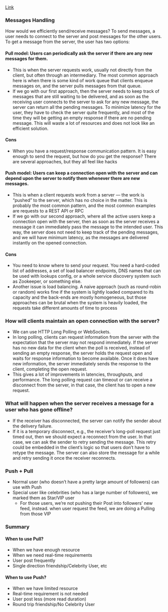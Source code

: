 [Link](https://medium.com/@_JeffPoole/thoughts-on-push-vs-pull-architectures-666f1eab20c2)
### Messages Handling
How would we efficiently send/receive messages? To send messages, a user needs to connect to the server and post messages for the other users. To get a message from the server, the user has two options:

#### **Pull model**: Users can periodically ask the server if there are any new messages for them.
- This is when the server requests work, usually not directly from the client, but often through an intermediary. The most common approach here is when there is some kind of work queue that clients enqueue messages on, and the server pulls messages from that queue.
- If we go with our first approach, then the server needs to keep track of messages that are still waiting to be delivered, and as soon as the receiving user connects to the server to ask for any new message, the server can return all the pending messages. To minimize latency for the user, they have to check the server quite frequently, and most of the time they will be getting an empty response if there are no pending message. This will waste a lot of resources and does not look like an efficient solution.
#### Cons
- When you have a request/response communication pattern. It is easy enough to send the request, but how do you get the response? There are several approaches, but they all feel like hacks

#### **Push model**: Users can keep a connection open with the server and can depend upon the server to notify them whenever there are new messages.
- This is when a client requests work from a server — the work is “pushed” to the server, which has no choice in the matter. This is probably the most common pattern, and the most common examples are requests to a REST API or RPC
- If we go with our second approach, where all the active users keep a connection open with the server, then as soon as the server receives a message it can immediately pass the message to the intended user. This way, the server does not need to keep track of the pending messages, and we will have minimum latency, as the messages are delivered instantly on the opened connection.
#### Cons
- You need to know where to send your request. You need a hard-coded list of addresses, a set of load balancer endpoints, DNS names that can be used with lookups config, or a whole service discovery system such as Zookeeper, or something else.
- Another issue is load balancing. A naive approach (such as round-robin or random) works fine if the system is lightly loaded compared to its capacity and the back-ends are mostly homogeneous, but those approaches can be brutal when the system is heavily loaded, the requests take different amounts of time to process
### How will clients maintain an open connection with the server?
- We can use HTTP Long Polling or WebSockets. 
- In long polling, clients can request information from the server with the expectation that the server may not respond immediately. If the server has no new data for the client when the poll is received, instead of sending an empty response, the server holds the request open and waits for response information to become available. Once it does have new information, the server immediately sends the response to the client, completing the open request.
- This gives a lot of improvements in latencies, throughputs, and performance. The long polling request can timeout or can receive a disconnect from the server, in that case, the client has to open a new request.
### What will happen when the server receives a message for a user who has gone offline? 
- If the receiver has disconnected, the server can notify the sender about the delivery failure. 
- If it is a temporary disconnect, e.g., the receiver’s long-poll request just timed out, then we should expect a reconnect from the user. In that case, we can ask the sender to retry sending the message. This retry could be embedded in the client’s logic so that users don’t have to retype the message. The server can also store the message for a while and retry sending it once the receiver reconnects.
### Push + Pull

-   Normal user (who doesn’t have a pretty large amount of followers) can use with Push
-   Special user like celebrities (who has a large number of followers), we marked them as Star/VIP user
    -   For those users, we’re not pushing their Post into followers’ new feed, instead. when user request the feed, we are doing a Pulling from those VIP
### Summary
#### When to use Pull?
  -   When we have enough resource
  -   When we need real-time requirements
  -   User post frequently
  -   Single direction friendship/Celebrity User, etc
#### When to use Push?
  -   When we have limited resource
  -   Real-time requirement is not needed
  -   User post less (more read duration)
  -   Round trip friendship/No Celebrity User
<!--stackedit_data:
eyJoaXN0b3J5IjpbLTc0ODc1MTU3NF19
-->